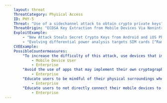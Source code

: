 ```yaml
---
    layout: threat
    ThreatCategory: Physical Access
    ID: PHY-5
    Threat: "Use of a sidechannel attack to obtain crypto private keys"
    ThreatOrigin: "ECDSA Key Extraction from Mobile Devices Via Nonintrusive Physical Side Channels"
    ExploitExample: 
        - "New Attack Steals Secret Crypto Keys from Android and iOS Phones [^164]"
        - "Evolving differential power analysis targets SIM cards [^Rambus-1]"
    CVEExample:
    PossibleCountermeasures:
        "To increase the difficulty of this attack, use devices that implement mitigations in their cryptograhic functions against side-channel attacks, such as iOS 9.x and later devices.":
            - Mobile Device User
            - Enterprise
        "Avoid the use of apps that may implement their own cryptographic functions without validation that appropriate mitigations against side-channel attacks have been implemented.":
            - Enterprise
        "Educate users to be mindful of their physical surroundings when using mobile devices, and to report the appearance of unexpected hardware components to IT security immediately.":
            - Enterprise
        "Educate users to not directly connect their mobile devices to untrusted systems or docking stations, and to maintain strong physical security for innocent components such as USB charging cables":
            - Enterprise
---
```

